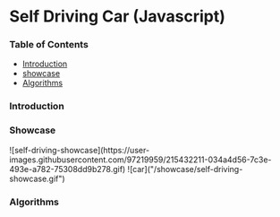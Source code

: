 # Self Driving Car (Javascript)

### Table of Contents
<ul>
    <li><a href="#intro">Introduction</a></li>
    <li><a href="#showcase">showcase</a></li>
    <li><a href="#algorithms">Algorithms</a></li>
</ul>

<h3 id="intro">Introduction</h3>

<h3 id="showcase">Showcase</h3>
![self-driving-showcase](https://user-images.githubusercontent.com/97219959/215432211-034a4d56-7c3e-493e-a782-75308dd9b278.gif)
![car]("/showcase/self-driving-showcase.gif")


<h3 id="algorithms">Algorithms</h3>
